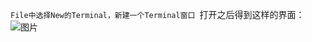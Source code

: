 `File中选择New的Terminal，新建一个Terminal窗口
`打开之后得到这样的界面：
![图片](https://user-images.githubusercontent.com/54944183/128653124-523b8da4-ae7c-4c1d-814d-fdbffb41883c.png)
